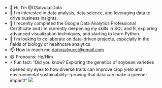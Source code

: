 - 👋 Hi, I’m @DSalvucciData
- 👀 I’m interested in data analysis, data science, and leveraging data to drive business insights.
- 🌱 I recently completed the Google Data Analytics Professional Certificate and I'm currently deepening my skills in SQL and R, exploring advanced visualization techniques, and starting to learn Python.
- 💞️ I’m looking to collaborate on data-driven projects, especially in the fields of biology or healthcare analytics.
- 📫 How to reach me dariosalvucci@gmail.com
- 😄 Pronouns: He/Him
- ⚡ Fun fact: "Did you know? Exploring the genetics of soybean varieties opened my eyes to how diverse traits can improve crop yield and environmental sustainability—proving that data can make a greener impact!"
  <img src="https://images.credly.com/size/680x680/images/d41de2b7-cbc2-47ec-bcf1-ebecbe83872f/GCC_badge_DA_1000x1000.png;background-color: transparent;">
<!---
DSalvucciData/DSalvucciData is a ✨ special ✨ repository because its `README.md` (this file) appears on your GitHub profile.
You can click the Preview link to take a look at your changes.
--->
